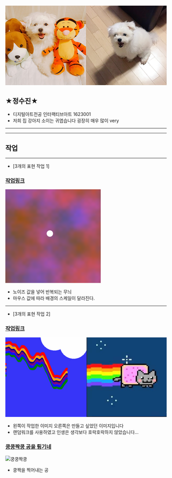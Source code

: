 


![작업 이미지](./sozz.jpg)

## ★정수진★
 * 디지털아트전공 인터랙티브아트 1623001
 * 저희 집 강아지 소이는 귀엽습니다 굉장히 매우 많이 very
----------------------

---------


## 작업
--------
* [3개의 표현 작업 1]
### [작업링크](https://editor.p5js.org/dkfjqthdl@gmail.com/embed/MrvBdFZbh)
![작업 이미지](./black1.png)
 * 노이즈 값을 넣어 반복되는 무늬
 * 마우스 값에 따라 배경의 스케일이 달라진다.
----
* [3개의 표현 작업 2]
### [작업링크](https://editor.p5js.org/dkfjqthdl@gmail.com/embed/HtX2NU5KX)
![작업 이미지](./nang.jpg)
 * 왼쪽이 작업한 이미지 오른쪽은 만들고 싶었던 이미지입니다
 * 랜덤워크를 사용하였고 인생은 생각보다 호락호락하지 않았습니다...

### [쿵쿵짝쿵 공을 튕기네](./ex01/)
 ![쿵쿵짝쿵](./kungzzak.png)
  * 쿵짝을 찍어내는 공
